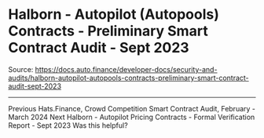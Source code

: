 # Halborn - Autopilot (Autopools) Contracts - Preliminary Smart Contract Audit - Sept 2023

Source: https://docs.auto.finance/developer-docs/security-and-audits/halborn-autopilot-autopools-contracts-preliminary-smart-contract-audit-sept-2023

---

Previous
Hats.Finance, Crowd Competition Smart Contract Audit, February - March 2024
Next
Halborn - Autopilot Pricing Contracts - Formal Verification Report - Sept 2023
Was this helpful?